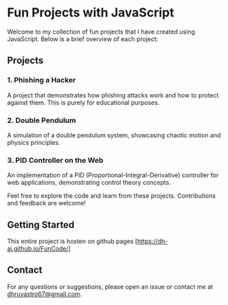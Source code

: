 # Fun Projects with JavaScript

Welcome to my collection of fun projects that I have created using JavaScript. Below is a brief overview of each project:

## Projects

### 1. Phishing a Hacker

A project that demonstrates how phishing attacks work and how to protect against them. This is purely for educational purposes.

### 2. Double Pendulum

A simulation of a double pendulum system, showcasing chaotic motion and physics principles.

### 3. PID Controller on the Web

An implementation of a PID (Proportional-Integral-Derivative) controller for web applications, demonstrating control theory concepts.

Feel free to explore the code and learn from these projects. Contributions and feedback are welcome!

## Getting Started

This entire project is hosten on github pages [https://dh-ai.github.io/FunCode/]

## Contact

For any questions or suggestions, please open an issue or contact me at [dhruvastro67@gmail.com](mailto:dhruvastro67@gmail.com).

